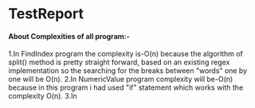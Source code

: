 # TestReport
#### About Complexities of all program:-
1.In FindIndex program the complexity is-O(n) because the algorithm of split() method is pretty straight forward, based on an existing regex implementation so the searching for the breaks between "words" one by one will be O(n).
2.In NumericValue program complexity will be-O(n) because in this program i had used "if" statement which works with the complexity O(n).
3.In 
